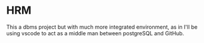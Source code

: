 # HRM

This a dbms project but with much more integrated environment, as in I'll be using vscode to act as a middle man between postgreSQL and GitHub.